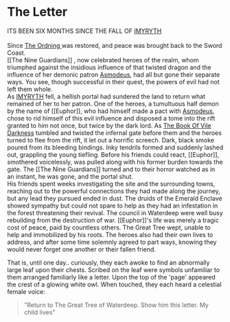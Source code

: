 # The Letter
ITS BEEN SIX MONTHS SINCE THE FALL OF [IMYRYTH](https://forgottenrealms.fandom.com/wiki/Iymrith)<br><br>
	Since [The Ordning ](https://forgottenrealms.fandom.com/wiki/Ordning_(social_structure)) was restored, and peace was brought back to the Sword Coast.<br>
	[[The Nine Guardians]] , now celebrated heroes of the realm, whom triumphed against the insidious influence of that twisted dragon and the influence of her demonic patron [Asmodeus](https://forgottenrealms.fandom.com/wiki/Asmodeus), had all but gone their separate ways. You see, though successful in their quest, the powers of evil had not left them whole. <br>
	As [IMYRYTH](https://forgottenrealms.fandom.com/wiki/Iymrith) fell, a hellish portal had sundered the land to return what remained of her to her patron. One of the heroes, a tumultuous half demon by the name of [[Euphor]], who had himself made a pact with [Asmodeus](https://forgottenrealms.fandom.com/wiki/Asmodeus), chose to rid himself of this evil influence and disposed a tome into the rift granted to him not once, but twice by the dark lord. As [The Book Of Vile Darkness](https://forgottenrealms.fandom.com/wiki/Book_of_Vile_Darkness) tumbled and twisted the infernal gate before them and the heroes turned to flee from the rift, it let out a horrific screech. Dark, black smoke poured from its bleeding bindings. Inky tendrils formed and suddenly lashed out, grappling the young tiefling. Before his friends could react, [[Euphor]], smothered voicelessly, was pulled along with his former burden towards the gate. The [[The Nine Guardians]] turned and to their horror watched as in an instant, he was gone, and the portal shut.<br>
	His friends spent weeks investigating the site and the surrounding towns, reaching out to the powerful connections they had made along the journey, but any lead they pursued ended in dust. The druids of the Emerald Enclave showed sympathy but could not spare to help as they had an infestation in the forest threatening their revival. The council in Waterdeep were well busy rebuilding from the destruction of war. [[Euphor]]'s life was merely a tragic cost of peace, paid by countless others. The Great Tree wept, unable to help and immobilized by his roots. The heroes also had their own lives to address, and after some time solemnly agreed to part ways, knowing they would never forget one another or their fallen friend.

That is, until one day.. curiously, they each awoke to find an abnormally large leaf upon their chests. Scribed on the leaf were symbols unfamiliar to them arranged familiarly like a letter. Upon the top of the 'page' appeared the crest of a glowing white owl. When touched, they each heard a celestial female voice: 
>"Return to The Great Tree of Waterdeep. Show him this letter. My child lives"
